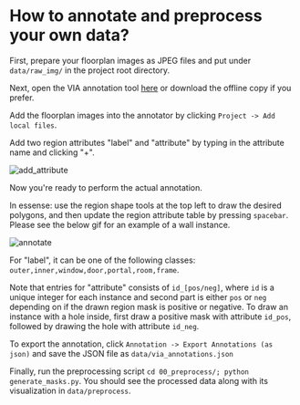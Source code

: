 # How to annotate and preprocess your own data?

First, prepare your floorplan images as JPEG files and put under `data/raw_img/` in the project root directory.

Next, open the VIA annotation tool [here](https://www.robots.ox.ac.uk/~vgg/software/via/via.html) or download the offline copy if you prefer.

Add the floorplan images into the annotator by clicking `Project -> Add local files`.

Add two region attributes "label" and "attribute" by typing in the attribute name and clicking "+".

![add_attribute]('resources/add_attribute.png')

Now you're ready to perform the actual annotation.

In essense: use the region shape tools at the top left to draw the desired polygons, and then update the region attribute table by pressing `spacebar`.
Please see the below gif for an example of a wall instance.

![annotate]('resources/annotate.gif')

For "label", it can be one of the following classes: `outer,inner,window,door,portal,room,frame`.

Note that entries for "attribute" consists of `id_[pos/neg]`, where `id` is a unique integer for each instance and second part is either `pos` or `neg` depending on if the drawn region mask is positive or negative.
To draw an instance with a hole inside, first draw a positive mask with attribute `id_pos`, followed by drawing the hole with attribute `id_neg`.

To export the annotation, click `Annotation -> Export Annotations (as json)` and save the JSON file as `data/via_annotations.json`

Finally, run the preprocessing script `cd 00_preprocess/; python generate_masks.py`. You should see the processed data along with its visualization in `data/preprocess`.